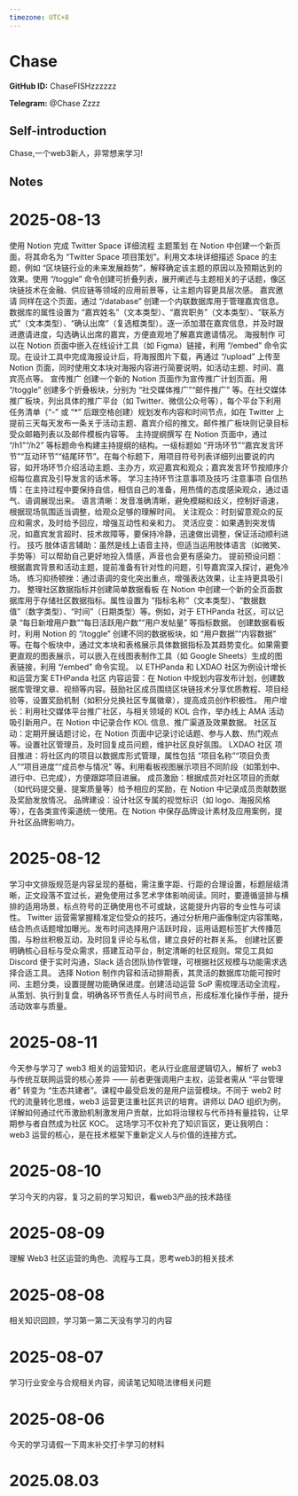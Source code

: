 ```yaml
---
timezone: UTC+8
---
```


# Chase

**GitHub ID:** ChaseFISHzzzzzz

**Telegram:** @Chase Zzzz

## Self-introduction

Chase,一个web3新人，非常想来学习!

## Notes

<!-- Content_START -->
# 2025-08-13

使用 Notion 完成 Twitter Space 详细流程
主题策划
在 Notion 中创建一个新页面，将其命名为 “Twitter Space 项目策划”。利用文本块详细描述 Space 的主题，例如 “区块链行业的未来发展趋势”，解释确定该主题的原因以及预期达到的效果。使用 “/toggle” 命令创建可折叠列表，展开阐述与主题相关的子话题，像区块链技术在金融、供应链等领域的应用前景等，让主题内容更具层次感。
嘉宾邀请
同样在这个页面，通过 “/database” 创建一个内联数据库用于管理嘉宾信息。数据库的属性设置为 “嘉宾姓名”（文本类型）、“嘉宾职务”（文本类型）、“联系方式”（文本类型）、“确认出席”（复选框类型）。逐一添加潜在嘉宾信息，并及时跟进邀请进度，勾选确认出席的嘉宾，方便直观地了解嘉宾邀请情况。
海报制作
可以在 Notion 页面中嵌入在线设计工具（如 Figma）链接，利用 “/embed” 命令实现。在设计工具中完成海报设计后，将海报图片下载，再通过 “/upload” 上传至 Notion 页面，同时使用文本块对海报内容进行简要说明，如活动主题、时间、嘉宾亮点等。
宣传推广
创建一个新的 Notion 页面作为宣传推广计划页面。用 “/toggle” 创建多个折叠板块，分别为 “社交媒体推广”“邮件推广” 等。在社交媒体推广板块，列出具体的推广平台（如 Twitter、微信公众号等），每个平台下利用任务清单（“-” 或 “*” 后跟空格创建）规划发布内容和时间节点，如在 Twitter 上提前三天每天发布一条关于活动主题、嘉宾介绍的推文。邮件推广板块则记录目标受众邮箱列表以及邮件模板内容等。
主持提纲撰写
在 Notion 页面中，通过 “/h1”“/h2” 等标题命令构建主持提纲的结构。一级标题如 “开场环节”“嘉宾发言环节”“互动环节”“结尾环节”。在每个标题下，用项目符号列表详细列出要说的内容，如开场环节介绍活动主题、主办方，欢迎嘉宾和观众；嘉宾发言环节按顺序介绍每位嘉宾及引导发言的话术等。
学习主持环节注意事项及技巧
注意事项
自信热情：在主持过程中要保持自信，相信自己的准备，用热情的态度感染观众，通过语气、语调展现出来。
语言清晰：发音准确清晰，避免模糊和歧义，控制好语速，根据现场氛围适当调整，给观众足够的理解时间。
关注观众：时刻留意观众的反应和需求，及时给予回应，增强互动性和亲和力。
灵活应变：如果遇到突发情况，如嘉宾发言超时、技术故障等，要保持冷静，迅速做出调整，保证活动顺利进行。
技巧
肢体语言辅助：虽然是线上语音主持，但适当运用肢体语言（如微笑、手势等）可以帮助自己更好地投入情感，声音也会更有感染力。
提前预设问题：根据嘉宾背景和活动主题，提前准备有针对性的问题，引导嘉宾深入探讨，避免冷场。
练习抑扬顿挫：通过语调的变化突出重点，增强表达效果，让主持更具吸引力。
整理社区数据指标并创建简单数据看板
在 Notion 中创建一个新的全页面数据库用于存储社区数据指标。属性设置为 “指标名称”（文本类型）、“数据数值”（数字类型）、“时间”（日期类型）等。例如，对于 ETHPanda 社区，可以记录 “每日新增用户数”“每日活跃用户数”“用户发帖量” 等指标数据。
创建数据看板时，利用 Notion 的 “/toggle” 创建不同的数据板块，如 “用户数据”“内容数据” 等。在每个板块中，通过文本块和表格展示具体数据指标及其趋势变化。如果需要更直观的图表展示，可以嵌入在线图表制作工具（如 Google Sheets）生成的图表链接，利用 “/embed” 命令实现。
以 ETHPanda 和 LXDAO 社区为例设计增长和运营方案
ETHPanda 社区
内容运营：在 Notion 中规划内容发布计划，创建数据库管理文章、视频等内容。鼓励社区成员围绕区块链技术分享优质教程、项目经验等，设置奖励机制（如积分兑换社区专属徽章），提高成员创作积极性。
用户增长：利用社交媒体平台推广社区，与相关领域的 KOL 合作，举办线上 AMA 活动吸引新用户。在 Notion 中记录合作 KOL 信息、推广渠道及效果数据。
社区互动：定期开展话题讨论，在 Notion 页面中记录讨论话题、参与人数、热门观点等。设置社区管理员，及时回复成员问题，维护社区良好氛围。
LXDAO 社区
项目推进：将社区内的项目以数据库形式管理，属性包括 “项目名称”“项目负责人”“项目进度”“成员参与情况” 等。利用看板视图展示项目不同阶段（如策划中、进行中、已完成），方便跟踪项目进展。
成员激励：根据成员对社区项目的贡献（如代码提交量、提案质量等）给予相应的奖励，在 Notion 中记录成员贡献数据及奖励发放情况。
品牌建设：设计社区专属的视觉标识（如 logo、海报风格等），在各类宣传渠道统一使用。在 Notion 中保存品牌设计素材及应用案例，提升社区品牌影响力。

# 2025-08-12

学习中文排版规范是内容呈现的基础，需注重字距、行距的合理设置，标题层级清晰，正文段落不宜过长，避免使用过多艺术字体影响阅读。同时，要遵循竖排与横排的适用场景，标点符号的正确使用也不可或缺，这能提升内容的专业性与可读性。
Twitter 运营需掌握精准定位受众的技巧，通过分析用户画像制定内容策略，结合热点话题增加曝光。发布时间选择用户活跃时段，运用话题标签扩大传播范围，与粉丝积极互动，及时回复评论与私信，建立良好的社群关系。
创建社区要明确核心目标与受众需求，搭建互动平台，制定清晰的社区规则。常见工具如 Discord 便于实时沟通，Slack 适合团队协作管理，可根据社区规模与功能需求选择合适工具。
选择 Notion 制作内容和活动排期表，其灵活的数据库功能可按时间、主题分类，设置提醒功能确保进度。创建活动运营 SoP 需梳理活动全流程，从策划、执行到复盘，明确各环节责任人与时间节点，形成标准化操作手册，提升活动效率与质量。

# 2025-08-11

今天参与学习了 web3 相关的运营知识，老从行业底层逻辑切入，解析了 web3 与传统互联网运营的核心差异 —— 前者更强调用户主权，运营者需从 “平台管理者” 转变为 “生态共建者”。​
课程中最受启发的是用户运营模块。不同于 web2 时代的流量转化思维，web3 运营更注重社区共识的培育。讲师以 DAO 组织为例，详解如何通过代币激励机制激发用户贡献，比如将治理权与代币持有量挂钩，让早期参与者自然成为社区 KOC。​
这场学习不仅补充了知识盲区，更让我明白：web3 运营的核心，是在技术框架下重新定义人与价值的连接方式。

# 2025-08-10

学习今天的内容，复习之前的学习知识，看web3产品的技术路径

# 2025-08-09

理解 Web3 社区运营的角色、流程与工具，思考web3的相关技术

# 2025-08-08

相关知识回顾，学习第一第二天没有学习的内容

# 2025-08-07

学习行业安全与合规相关内容，阅读笔记知晓法律相关问题

# 2025-08-06

今天的学习请假一下周末补交打卡学习的材料


# 2025.08.03


<!-- Content_END -->
